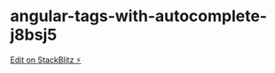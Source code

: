 # angular-tags-with-autocomplete-j8bsj5

[Edit on StackBlitz ⚡️](https://stackblitz.com/edit/angular-tags-with-autocomplete-j8bsj5)